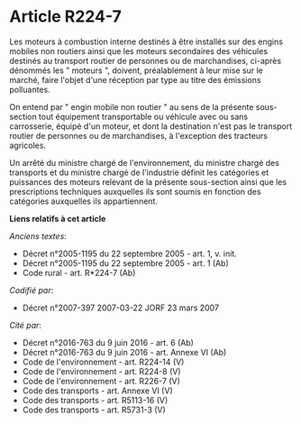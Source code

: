# Article R224-7

Les moteurs à combustion interne destinés à être installés sur des engins mobiles non routiers ainsi que les moteurs
secondaires des véhicules destinés au transport routier de personnes ou de marchandises, ci-après dénommés les " moteurs ",
doivent, préalablement à leur mise sur le marché, faire l'objet d'une réception par type au titre des émissions polluantes.

On entend par " engin mobile non routier " au sens de la présente sous-section tout équipement transportable ou véhicule avec
ou sans carrosserie, équipé d'un moteur, et dont la destination n'est pas le transport routier de personnes ou de
marchandises, à l'exception des tracteurs agricoles.

Un arrêté du ministre chargé de l'environnement, du ministre chargé des transports et du ministre chargé de l'industrie
définit les catégories et puissances des moteurs relevant de la présente sous-section ainsi que les prescriptions techniques
auxquelles ils sont soumis en fonction des catégories auxquelles ils appartiennent.

**Liens relatifs à cet article**

_Anciens textes_:

  - Décret n°2005-1195 du 22 septembre 2005 - art. 1, v. init.
  - Décret n°2005-1195 du 22 septembre 2005 - art. 1 (Ab)
  - Code rural - art. R*224-7 (Ab)

_Codifié par_:

  - Décret n°2007-397 2007-03-22 JORF 23 mars 2007

_Cité par_:

  - Décret n°2016-763 du 9 juin 2016 - art. 6 (Ab)
  - Décret n°2016-763 du 9 juin 2016 - art. Annexe VI (Ab)
  - Code de l'environnement - art. R224-14 (V)
  - Code de l'environnement - art. R224-8 (V)
  - Code de l'environnement - art. R226-7 (V)
  - Code des transports - art. Annexe VI (V)
  - Code des transports - art. R5113-16 (V)
  - Code des transports - art. R5731-3 (V)
